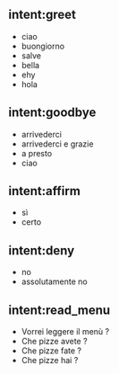 ## intent:greet
- ciao
- buongiorno
- salve
- bella
- ehy
- hola

## intent:goodbye
- arrivederci
- arrivederci e grazie
- a presto
- ciao

## intent:affirm
- sì
- certo

## intent:deny
- no
- assolutamente no

## intent:read_menu
- Vorrei leggere il menù ?
- Che pizze avete ?
- Che pizze fate ?
- Che pizze hai ? 

